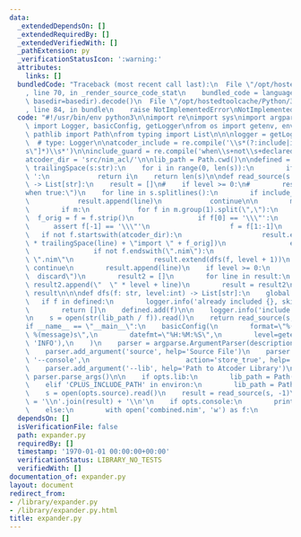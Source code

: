 ```yaml
---
data:
  _extendedDependsOn: []
  _extendedRequiredBy: []
  _extendedVerifiedWith: []
  _pathExtension: py
  _verificationStatusIcon: ':warning:'
  attributes:
    links: []
  bundledCode: "Traceback (most recent call last):\n  File \"/opt/hostedtoolcache/Python/3.8.5/x64/lib/python3.8/site-packages/onlinejudge_verify/documentation/build.py\"\
    , line 70, in _render_source_code_stat\n    bundled_code = language.bundle(stat.path,\
    \ basedir=basedir).decode()\n  File \"/opt/hostedtoolcache/Python/3.8.5/x64/lib/python3.8/site-packages/onlinejudge_verify/languages/python.py\"\
    , line 84, in bundle\n    raise NotImplementedError\nNotImplementedError\n"
  code: "#!/usr/bin/env python3\n\nimport re\nimport sys\nimport argparse\nfrom logging\
    \ import Logger, basicConfig, getLogger\nfrom os import getenv, environ\nfrom\
    \ pathlib import Path\nfrom typing import List\n\n\nlogger = getLogger(__name__)\
    \  # type: Logger\n\natcoder_include = re.compile('\\s*(?:include|import)\\s*([a-z0-9_,/\\\
    s\"]*)\\s*')\n\ninclude_guard = re.compile('when\\s+not\\s+declared\\s+ATCODER_[A-Z_]*_HPP')\n\
    atcoder_dir = 'src/nim_acl/'\n\nlib_path = Path.cwd()\n\ndefined = set()\n\ndef\
    \ trailingSpace(s:str):\n    for i in range(0, len(s)):\n        if s[i] != '\
    \ ':\n            return i\n    return len(s)\n\ndef read_source(s:str, level:int)\
    \ -> List[str]:\n    result = []\n#    if level >= 0:\n#        result.append(\"\
    when true:\")\n    for line in s.splitlines():\n        if include_guard.match(line):\n\
    \            result.append(line)\n            continue\n\n        m = atcoder_include.match(line)\n\
    \        if m:\n            for f in m.group(1).split(\",\"):\n              \
    \  f_orig = f = f.strip()\n                if f[0] == '\\\"':\n              \
    \      assert f[-1] == '\\\"'\n                    f = f[1:-1]\n             \
    \   if not f.startswith(atcoder_dir):\n                    result.extend([\" \"\
    \ * trailingSpace(line) + \"import \" + f_orig])\n                else:\n    \
    \                if not f.endswith(\".nim\"):\n                        f = f +\
    \ \".nim\"\n                    result.extend(dfs(f, level + 1))\n           \
    \ continue\n        result.append(line)\n    if level >= 0:\n        result.append(\"\
    \  discard\")\n        result2 = []\n        for line in result:\n           \
    \ result2.append(\"  \" * level + line)\n        result = result2\n    return\
    \ result\n\n\ndef dfs(f: str, level:int) -> List[str]:\n    global defined\n \
    \   if f in defined:\n        logger.info('already included {}, skip'.format(f))\n\
    \        return []\n    defined.add(f)\n\n    logger.info('include {}'.format(f))\n\
    \n    s = open(str(lib_path / f)).read()\n    return read_source(s, level)\n\n\
    if __name__ == \"__main__\":\n    basicConfig(\n        format=\"%(asctime)s [%(levelname)s]\
    \ %(message)s\",\n        datefmt=\"%H:%M:%S\",\n        level=getenv('LOG_LEVEL',\
    \ 'INFO'),\n    )\n    parser = argparse.ArgumentParser(description='Expander')\n\
    \    parser.add_argument('source', help='Source File')\n    parser.add_argument('-c',\
    \ '--console',\n                        action='store_true', help='Print to Console')\n\
    \    parser.add_argument('--lib', help='Path to Atcoder Library')\n    opts =\
    \ parser.parse_args()\n\n    if opts.lib:\n        lib_path = Path(opts.lib)\n\
    \    elif 'CPLUS_INCLUDE_PATH' in environ:\n        lib_path = Path(environ['CPLUS_INCLUDE_PATH'])\n\
    \    s = open(opts.source).read()\n    result = read_source(s, -1)\n\n    output\
    \ = '\\n'.join(result) + '\\n'\n    if opts.console:\n        print(output)\n\
    \    else:\n        with open('combined.nim', 'w') as f:\n            f.write(output)\n"
  dependsOn: []
  isVerificationFile: false
  path: expander.py
  requiredBy: []
  timestamp: '1970-01-01 00:00:00+00:00'
  verificationStatus: LIBRARY_NO_TESTS
  verifiedWith: []
documentation_of: expander.py
layout: document
redirect_from:
- /library/expander.py
- /library/expander.py.html
title: expander.py
---
```

